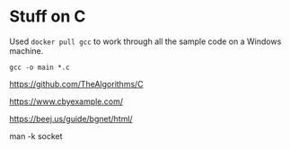 # Stuff on C

Used `docker pull gcc` to work through all the sample code on a Windows machine.

```
gcc -o main *.c
```


https://github.com/TheAlgorithms/C

https://www.cbyexample.com/

https://beej.us/guide/bgnet/html/

man -k socket 
